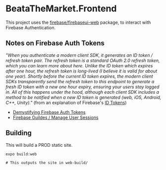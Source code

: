 # BeataTheMarket.Frontend

This project uses the [firebase/firebaseui-web](https://github.com/firebase/firebaseui-web) package, to interact with Firebase Authentication.

## Notes on Firebase Auth Tokens

_"When you authenticate a modern client SDK, it generates an ID token / refresh token pair. The refresh token is a standard OAuth 2.0 refresh token, which you can learn more about here. Unlike the ID token which expires after one hour, the refresh token is long-lived (I believe it is valid for about one year). Shortly before the current ID token expires, the modern client SDKs transparently send the refresh token to this endpoint to generate a fresh ID token with a new one hour expiry, ensuring your users stay logged in. All of this happens under the hood, although each client SDK includes a method to be notified when a new ID token is generated (web, iOS, Android, C++, Unity)."_ (from an explanation of Firebase's [ID Tokens](https://medium.com/@jwngr/demystifying-firebase-auth-tokens-e0c533ed330c#c4cb))

* [Demystifying Firebase Auth Tokens](https://medium.com/@jwngr/demystifying-firebase-auth-tokens-e0c533ed330c)
* [Firebase Guildes / Manage User Sessions](https://firebase.google.com/docs/auth/admin/manage-sessions)


## Building 

This will build a PROD static site.
```
expo build:web

# This outputs the site in web-build/
```